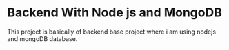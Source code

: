 # Backend With Node js and MongoDB

This project is basically of backend base project where i am using nodejs and mongoDB database.